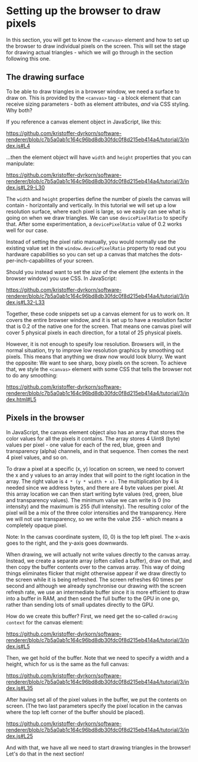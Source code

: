 # Setting up the browser to draw pixels

In this section, you will get to know the `<canvas>` element and how to set up the browser to draw individual pixels on the screen. This will set the stage for drawing actual triangles - which we will go through in the section following this one.

## The drawing surface

To be able to draw triangles in a browser window, we need a surface to draw on. This is provided by the `<canvas>` tag - a block element that can receive sizing parameters - both as element attributes, _and_ via CSS styling. Why both?

If you reference a canvas element object in JavaScript, like this:

https://github.com/kristoffer-dyrkorn/software-renderer/blob/c7b5a0ab1c164c96bd8db30fdc0f8d215eb414a4/tutorial/3/index.js#L4

...then the element object will have `width` and `height` properties that you can manipulate:

https://github.com/kristoffer-dyrkorn/software-renderer/blob/c7b5a0ab1c164c96bd8db30fdc0f8d215eb414a4/tutorial/3/index.js#L29-L30

The `width` and `height` properties define the number of pixels the canvas will contain - horizontally and vertically. In this tutorial we will set up a low resolution surface, where each pixel is large, so we easily can see what is going on when we draw triangles. We can use `devicePixelRatio` to specify that. After some experimentation, a `devicePixelRatio` value of 0.2 works well for our case.

Instead of setting the pixel ratio manually, you would normally use the existing value set in the `window.devicePixelRatio` property to read out you hardware capabilities so you can set up a canvas that matches the dots-per-inch-capabilites of your screen.

Should you instead want to set the _size_ of the element (the extents in the browser window) you use CSS. In JavaScript:

https://github.com/kristoffer-dyrkorn/software-renderer/blob/c7b5a0ab1c164c96bd8db30fdc0f8d215eb414a4/tutorial/3/index.js#L32-L33

Together, these code snippets set up a canvas element for us to work on. It covers the entire browser window, and it is set up to have a resolution factor that is 0.2 of the native one for the screen. That means one canvas pixel will cover 5 physical pixels in each direction, for a total of 25 physical pixels.

However, it is not enough to spesify low resolution. Browsers will, in the normal situation, try to improve low resolution graphics by smoothing out pixels. This means that anything we draw now would look blurry. We want the opposite: We want to see sharp, boxy pixels on the screen. To achieve that, we style the `<canvas>` element with some CSS that tells the browser not to do any smoothing:

https://github.com/kristoffer-dyrkorn/software-renderer/blob/c7b5a0ab1c164c96bd8db30fdc0f8d215eb414a4/tutorial/3/index.html#L5

## Pixels in the browser

In JavaScript, the canvas element object also has an array that stores the color values for all the pixels it contains. The array stores 4 Uint8 (byte) values per pixel - one value for each of the red, blue, green and transparency (alpha) channels, and in that sequence. Then comes the next 4 pixel values, and so on.

To draw a pixel at a specific (x, y) location on screen, we need to convert the x and y values to an array index that will point to the right location in the array. The right value is `4 * (y * width + x)`. The multiplication by 4 is needed since we address bytes, and there are 4 byte values per pixel. At this array location we can then start writing byte values (red, green, blue and transparency values). The minimum value we can write is 0 (no intensity) and the maximum is 255 (full intensity). The resulting color of the pixel will be a mix of the three color intensities and the transparency. Here we will not use transparency, so we write the value 255 - which means a completely opaque pixel.

Note: In the canvas coordinate system, (0, 0) is the top left pixel. The x-axis goes to the right, and the y-axis goes downwards.

When drawing, we will actually not write values directly to the canvas array. Instead, we create a separate array (often called a buffer), draw on that, and then copy the buffer contents over to the canvas array. This way of doing things eliminates flicker that might otherwise appear if we draw directly to the screen while it is being refreshed. The screen refreshes 60 times per second and although we already synchronise our drawing with the screen refresh rate, we use an intermediate buffer since it is more efficient to draw into a buffer in RAM, and then send the full buffer to the GPU in one go, rather than sending lots of small updates directly to the GPU.

How do we create this buffer? First, we need get the so-called `drawing context` for the canvas element:

https://github.com/kristoffer-dyrkorn/software-renderer/blob/c7b5a0ab1c164c96bd8db30fdc0f8d215eb414a4/tutorial/3/index.js#L5

Then, we get hold of the buffer. Note that we need to specify a width and a height, which for us is the same as the full canvas:

https://github.com/kristoffer-dyrkorn/software-renderer/blob/c7b5a0ab1c164c96bd8db30fdc0f8d215eb414a4/tutorial/3/index.js#L35

After having set all of the pixel values in the buffer, we put the contents on screen. (The two last parameters specify the pixel location in the canvas where the top left corner of the buffer should be placed).

https://github.com/kristoffer-dyrkorn/software-renderer/blob/c7b5a0ab1c164c96bd8db30fdc0f8d215eb414a4/tutorial/3/index.js#L25

And with that, we have all we need to start drawing triangles in the browser! Let's do that in the next section!
